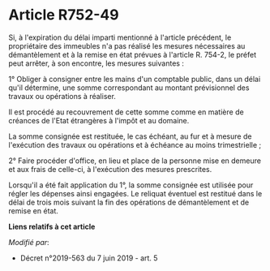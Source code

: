 # Article R752-49

Si, à l'expiration du délai imparti mentionné à l'article précédent, le propriétaire des immeubles n'a pas réalisé les
mesures nécessaires au démantèlement et à la remise en état prévues à l'article R. 754-2, le préfet peut arrêter, à son
encontre, les mesures suivantes :

1° Obliger à consigner entre les mains d'un comptable public, dans un délai qu'il détermine, une somme correspondant au
montant prévisionnel des travaux ou opérations à réaliser.

Il est procédé au recouvrement de cette somme comme en matière de créances de l'Etat étrangères à l'impôt et au domaine.

La somme consignée est restituée, le cas échéant, au fur et à mesure de l'exécution des travaux ou opérations et à échéance
au moins trimestrielle ;

2° Faire procéder d'office, en lieu et place de la personne mise en demeure et aux frais de celle-ci, à l'exécution des
mesures prescrites.

Lorsqu'il a été fait application du 1°, la somme consignée est utilisée pour régler les dépenses ainsi engagées. Le reliquat
éventuel est restitué dans le délai de trois mois suivant la fin des opérations de démantèlement et de remise en état.

**Liens relatifs à cet article**

_Modifié par_:

  - Décret n°2019-563 du 7 juin 2019 - art. 5

